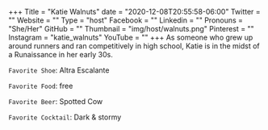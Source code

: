 +++
Title = "Katie Walnuts"
date = "2020-12-08T20:55:58-06:00"
Twitter = ""
Website = ""
Type = "host"
Facebook = ""
Linkedin = ""
Pronouns = "She/Her"
GitHub = ""
Thumbnail = "img/host/walnuts.png"
Pinterest = ""
Instagram = "katie_walnuts"
YouTube = ""
+++
As someone who grew up around runners and ran competitively in high school, Katie is in the midst of a Runaissance in her early 30s.

`Favorite Shoe`: Altra Escalante

`Favorite Food`: free

`Favorite Beer`: Spotted Cow

`Favorite Cocktail`: Dark & stormy
